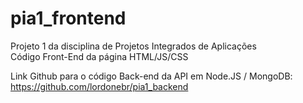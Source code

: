 # pia1_frontend
Projeto 1 da disciplina de Projetos Integrados de Aplicações  
Código Front-End da página HTML/JS/CSS

Link Github para o código Back-end da API em Node.JS / MongoDB: 
https://github.com/lordonebr/pia1_backend
